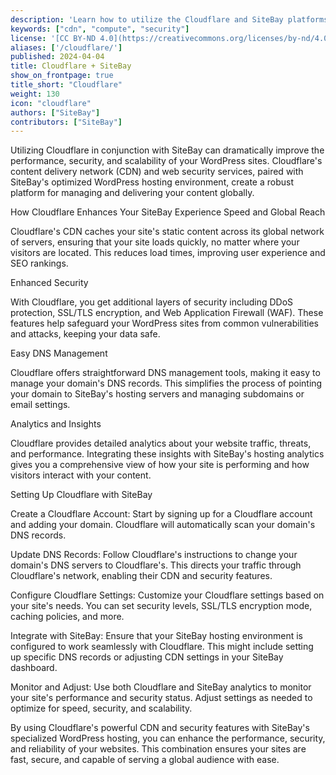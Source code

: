 ```yaml
---
description: 'Learn how to utilize the Cloudflare and SiteBay platforms together to build global, scalable solutions.'
keywords: ["cdn", "compute", "security"]
license: '[CC BY-ND 4.0](https://creativecommons.org/licenses/by-nd/4.0)'
aliases: ['/cloudflare/']
published: 2024-04-04
title: Cloudflare + SiteBay
show_on_frontpage: true
title_short: "Cloudflare"
weight: 130
icon: "cloudflare"
authors: ["SiteBay"]
contributors: ["SiteBay"]
---
```


Utilizing Cloudflare in conjunction with SiteBay can dramatically improve the performance, security, and scalability of your WordPress sites. Cloudflare's content delivery network (CDN) and web security services, paired with SiteBay's optimized WordPress hosting environment, create a robust platform for managing and delivering your content globally.

How Cloudflare Enhances Your SiteBay Experience
Speed and Global Reach

Cloudflare's CDN caches your site's static content across its global network of servers, ensuring that your site loads quickly, no matter where your visitors are located. This reduces load times, improving user experience and SEO rankings.

Enhanced Security

With Cloudflare, you get additional layers of security including DDoS protection, SSL/TLS encryption, and Web Application Firewall (WAF). These features help safeguard your WordPress sites from common vulnerabilities and attacks, keeping your data safe.

Easy DNS Management

Cloudflare offers straightforward DNS management tools, making it easy to manage your domain's DNS records. This simplifies the process of pointing your domain to SiteBay's hosting servers and managing subdomains or email settings.

Analytics and Insights

Cloudflare provides detailed analytics about your website traffic, threats, and performance. Integrating these insights with SiteBay's hosting analytics gives you a comprehensive view of how your site is performing and how visitors interact with your content.

Setting Up Cloudflare with SiteBay

Create a Cloudflare Account: Start by signing up for a Cloudflare account and adding your domain. Cloudflare will automatically scan your domain's DNS records.

Update DNS Records: Follow Cloudflare's instructions to change your domain's DNS servers to Cloudflare's. This directs your traffic through Cloudflare's network, enabling their CDN and security features.

Configure Cloudflare Settings: Customize your Cloudflare settings based on your site's needs. You can set security levels, SSL/TLS encryption mode, caching policies, and more.

Integrate with SiteBay: Ensure that your SiteBay hosting environment is configured to work seamlessly with Cloudflare. This might include setting up specific DNS records or adjusting CDN settings in your SiteBay dashboard.

Monitor and Adjust: Use both Cloudflare and SiteBay analytics to monitor your site's performance and security status. Adjust settings as needed to optimize for speed, security, and scalability.

By using Cloudflare's powerful CDN and security features with SiteBay's specialized WordPress hosting, you can enhance the performance, security, and reliability of your websites. This combination ensures your sites are fast, secure, and capable of serving a global audience with ease.